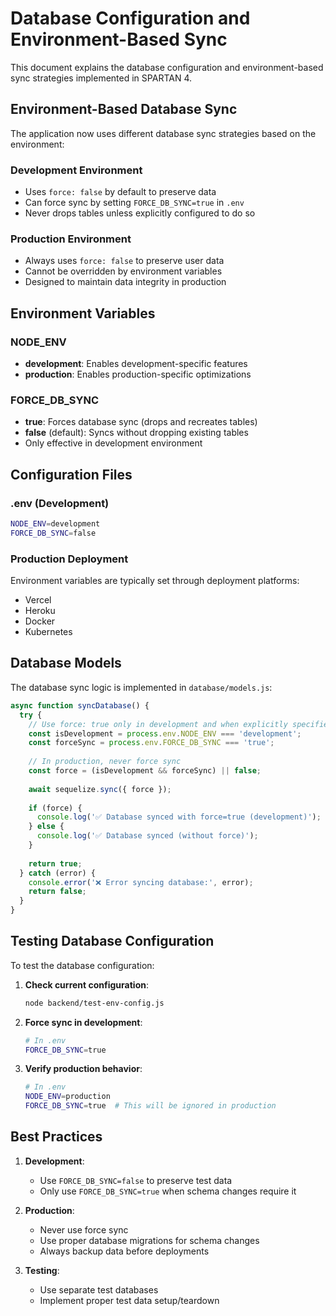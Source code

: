 # Database Configuration and Environment-Based Sync

This document explains the database configuration and environment-based sync strategies implemented in SPARTAN 4.

## Environment-Based Database Sync

The application now uses different database sync strategies based on the environment:

### Development Environment
- Uses `force: false` by default to preserve data
- Can force sync by setting `FORCE_DB_SYNC=true` in `.env`
- Never drops tables unless explicitly configured to do so

### Production Environment
- Always uses `force: false` to preserve user data
- Cannot be overridden by environment variables
- Designed to maintain data integrity in production

## Environment Variables

### NODE_ENV
- **development**: Enables development-specific features
- **production**: Enables production-specific optimizations

### FORCE_DB_SYNC
- **true**: Forces database sync (drops and recreates tables)
- **false** (default): Syncs without dropping existing tables
- Only effective in development environment

## Configuration Files

### .env (Development)
```bash
NODE_ENV=development
FORCE_DB_SYNC=false
```

### Production Deployment
Environment variables are typically set through deployment platforms:
- Vercel
- Heroku
- Docker
- Kubernetes

## Database Models

The database sync logic is implemented in `database/models.js`:

```javascript
async function syncDatabase() {
  try {
    // Use force: true only in development and when explicitly specified
    const isDevelopment = process.env.NODE_ENV === 'development';
    const forceSync = process.env.FORCE_DB_SYNC === 'true';
    
    // In production, never force sync
    const force = (isDevelopment && forceSync) || false;
    
    await sequelize.sync({ force });
    
    if (force) {
      console.log('✅ Database synced with force=true (development)');
    } else {
      console.log('✅ Database synced (without force)');
    }
    
    return true;
  } catch (error) {
    console.error('❌ Error syncing database:', error);
    return false;
  }
}
```

## Testing Database Configuration

To test the database configuration:

1. **Check current configuration**:
   ```bash
   node backend/test-env-config.js
   ```

2. **Force sync in development**:
   ```bash
   # In .env
   FORCE_DB_SYNC=true
   ```

3. **Verify production behavior**:
   ```bash
   # In .env
   NODE_ENV=production
   FORCE_DB_SYNC=true  # This will be ignored in production
   ```

## Best Practices

1. **Development**:
   - Use `FORCE_DB_SYNC=false` to preserve test data
   - Only use `FORCE_DB_SYNC=true` when schema changes require it

2. **Production**:
   - Never use force sync
   - Use proper database migrations for schema changes
   - Always backup data before deployments

3. **Testing**:
   - Use separate test databases
   - Implement proper test data setup/teardown